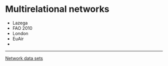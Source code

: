 # Multirelational networks

- Lazega
- FAO 2010
- London
- EuAir
- 

<hr>

[Network data sets](https://github.com/bavla/Nets/tree/master/data/README.md)
